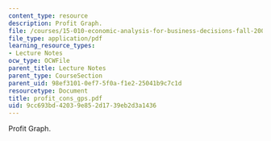 ```yaml
---
content_type: resource
description: Profit Graph.
file: /courses/15-010-economic-analysis-for-business-decisions-fall-2004/9cc693bd42039e852d1739eb2d3a1436_profit_cons_gps.pdf
file_type: application/pdf
learning_resource_types:
- Lecture Notes
ocw_type: OCWFile
parent_title: Lecture Notes
parent_type: CourseSection
parent_uid: 98ef3101-0ef7-5f0a-f1e2-25041b9c7c1d
resourcetype: Document
title: profit_cons_gps.pdf
uid: 9cc693bd-4203-9e85-2d17-39eb2d3a1436
---
```

Profit Graph.

